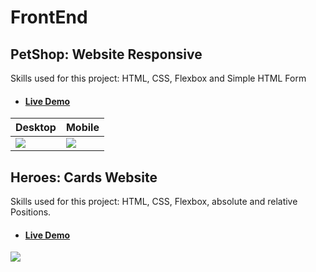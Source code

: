 # FrontEnd

## PetShop: Website Responsive
Skills used for this project: HTML, CSS, Flexbox and Simple HTML Form 
  * ####  [Live Demo](https://barbimt.github.io/FrontEnd/PetShop)
Desktop | Mobile
---------|---------
<image src="https://user-images.githubusercontent.com/82407633/141835390-55464067-e33f-4fbe-a0b0-5bd125bd00c2.png"  />|<image src="https://user-images.githubusercontent.com/82407633/141833975-52cc6a42-bdbe-4856-8e37-e6a4377b27c2.gif"  />

## Heroes: Cards Website
Skills used for this project: HTML, CSS, Flexbox, absolute and relative Positions. 
  * ####  [Live Demo](https://barbimt.github.io/FrontEnd/Heroes)
<image src="https://user-images.githubusercontent.com/82407633/142039143-91866cd3-6af7-446e-b036-16e11457c265.png"  />

